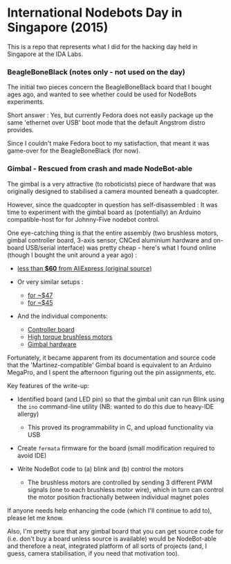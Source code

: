 # International Nodebots Day in Singapore (2015)

This is a repo that represents what I did for the hacking day
held in Singapore at the IDA Labs.

### BeagleBoneBlack (notes only - not used on the day)

The initial two pieces concern the BeagleBoneBlack board that 
I bought ages ago, and wanted to see whether could be used for 
NodeBots experiments.  

Short answer : Yes, but currently Fedora
does not easily package up the same 'ethernet over USB' boot mode
that the default Angstrom distro provides.  

Since I couldn't make Fedora boot to my satisfaction, that meant it
was game-over for the BeagleBoneBlack (for now).

### Gimbal - Rescued from crash and made NodeBot-able

The gimbal is a very attractive (to roboticists) piece of hardware that 
was originally designed to stabilised a camera mounted beneath a quadcopter.

However, since the quadcopter in question has self-disassembled : It
was time to experiment with the gimbal board as (potentially) 
an Arduino compatible-host for for Johnny-Five nodebot control.

One eye-catching thing is that the entire assembly (two brushless motors,
gimbal controller board, 3-axis sensor, CNCed aluminium hardware and
on-board USB/serial interface) was pretty cheap - here's what I found online 
(though I bought the unit around a year ago) :

* [less than **$60** from AliExpress (original source)](http://www.aliexpress.com/item/2-axis-BGC-Brushless-Camera-Gimbal-GoPro3-Controller-PTZ-aluminum-Full-set-of-parts/1585412479.html)
* Or very similar setups :
  * [for ~$47](http://www.aliexpress.com/item/2-Axis-DIY-CNC-Metal-Camera-Brushless-Gimbal-Mount-for-DJI-Phantom-1-2-Walkera-X350/32266077761.html)
  * [for ~$45](http://www.aliexpress.com/item/2208-Shaft-Gimbal-Brushless-Motor-80KV-3-12-MOS-Brushless-Gimbal-Controller-Driver-Shock-absorbing-CNC/32259711679.html)

* And the individual components:
  * [Controller board](http://www.aliexpress.com/item/2-Axis-Brushless-Gimbal-Controller-board-containing-IMU-can-use-Germany-Russia-Russian-firmware-BGC/1913360790.html)
  * [High torque brushless motors](http://www.aliexpress.com/item/Brushless-Gimbal-Motor-2208-KV80-for-Gopro-3-Brushless-Camera-Mount-Gimbal/2024123654.html)
  * [Gimbal hardware](http://www.aliexpress.com/item/160g-RTF-DJI-Phantom-Gopro-2-3-CNC-Brushless-Camera-Gimbal-not-including-motors-1-brushless/32383003272.html)

Fortunately, it became apparent from its documentation and source code 
that the 'Martinez-compatible' Gimbal board is equivalent to an Arduino MegaPro, 
and I spent the afternoon figuring out the pin assignments, etc.

Key features of the write-up:

* Identified board (and LED pin) so that the gimbal unit can run Blink 
  using the ```ino``` command-line utility (NB: wanted to do this due to heavy-IDE allergy)
  * This proved its programmability in C, and upload functionality via USB
  
* Create ```fermata``` firmware for the board (small modification required to avoid IDE)

* Write NodeBot code to (a) blink and (b) control the motors
  * The brushless motors are controlled by sending 3 different PWM signals (one to each brushless motor wire),
    which in turn can control the motor position fractionally between individual magnet poles

If anyone needs help enhancing the code (which I'll continue to add to), please let me know.

Also, I'm pretty sure that any gimbal board that you can get source code for 
(i.e. don't buy a board unless source is available) would be NodeBot-able 
and therefore a neat, integrated platform of all sorts of projects (and, I guess,
camera stabilisation, if you need that motivation too).
